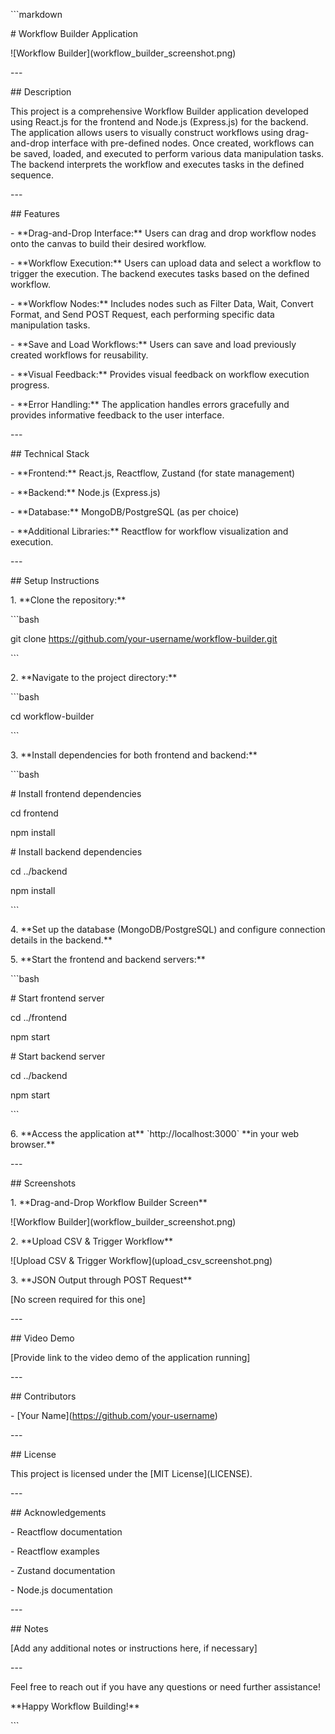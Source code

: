 \`\`\`markdown

\# Workflow Builder Application

!\[Workflow Builder\](workflow\_builder\_screenshot.png)

\---

\## Description

This project is a comprehensive Workflow Builder application developed using React.js for the frontend and Node.js (Express.js) for the backend. The application allows users to visually construct workflows using drag-and-drop interface with pre-defined nodes. Once created, workflows can be saved, loaded, and executed to perform various data manipulation tasks. The backend interprets the workflow and executes tasks in the defined sequence.

\---

\## Features

\- \*\*Drag-and-Drop Interface:\*\* Users can drag and drop workflow nodes onto the canvas to build their desired workflow.

\- \*\*Workflow Execution:\*\* Users can upload data and select a workflow to trigger the execution. The backend executes tasks based on the defined workflow.

\- \*\*Workflow Nodes:\*\* Includes nodes such as Filter Data, Wait, Convert Format, and Send POST Request, each performing specific data manipulation tasks.

\- \*\*Save and Load Workflows:\*\* Users can save and load previously created workflows for reusability.

\- \*\*Visual Feedback:\*\* Provides visual feedback on workflow execution progress.

\- \*\*Error Handling:\*\* The application handles errors gracefully and provides informative feedback to the user interface.

\---

\## Technical Stack

\- \*\*Frontend:\*\* React.js, Reactflow, Zustand (for state management)

\- \*\*Backend:\*\* Node.js (Express.js)

\- \*\*Database:\*\* MongoDB/PostgreSQL (as per choice)

\- \*\*Additional Libraries:\*\* Reactflow for workflow visualization and execution.

\---

\## Setup Instructions

1\. \*\*Clone the repository:\*\*

\`\`\`bash

git clone https://github.com/your-username/workflow-builder.git

\`\`\`

2\. \*\*Navigate to the project directory:\*\*

\`\`\`bash

cd workflow-builder

\`\`\`

3\. \*\*Install dependencies for both frontend and backend:\*\*

\`\`\`bash

\# Install frontend dependencies

cd frontend

npm install

\# Install backend dependencies

cd ../backend

npm install

\`\`\`

4\. \*\*Set up the database (MongoDB/PostgreSQL) and configure connection details in the backend.\*\*

5\. \*\*Start the frontend and backend servers:\*\*

\`\`\`bash

\# Start frontend server

cd ../frontend

npm start

\# Start backend server

cd ../backend

npm start

\`\`\`

6\. \*\*Access the application at\*\* \`http://localhost:3000\` \*\*in your web browser.\*\*

\---

\## Screenshots

1\. \*\*Drag-and-Drop Workflow Builder Screen\*\*

!\[Workflow Builder\](workflow\_builder\_screenshot.png)

2\. \*\*Upload CSV & Trigger Workflow\*\*

!\[Upload CSV & Trigger Workflow\](upload\_csv\_screenshot.png)

3\. \*\*JSON Output through POST Request\*\*

\[No screen required for this one\]

\---

\## Video Demo

\[Provide link to the video demo of the application running\]

\---

\## Contributors

\- \[Your Name\](https://github.com/your-username)

\---

\## License

This project is licensed under the \[MIT License\](LICENSE).

\---

\## Acknowledgements

\- Reactflow documentation

\- Reactflow examples

\- Zustand documentation

\- Node.js documentation

\---

\## Notes

\[Add any additional notes or instructions here, if necessary\]

\---

Feel free to reach out if you have any questions or need further assistance!

\*\*Happy Workflow Building!\*\*

\`\`\`
